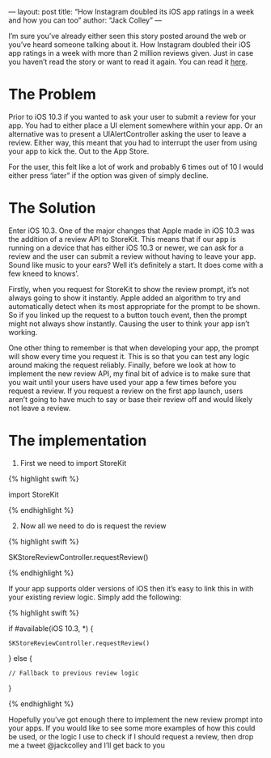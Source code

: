—
layout: post
title: “How Instagram doubled its iOS app ratings in a week and how you can too”
author: “Jack Colley”
—

I’m sure you’ve already either seen this story posted around the web or you’ve heard someone talking about it. How Instagram doubled their iOS app ratings in a week with more than 2 million reviews given. Just in case you haven’t read the story or want to read it again. You can read it [here](https://medium.com/huggingface/instagram-doubled-its-ios-reviews-in-a-week-thanks-to-this-new-in-app-review-popup-52333d4f4ce6).

# The Problem

Prior to iOS 10.3 if you wanted to ask your user to submit a review for your app. You had to either place a UI element somewhere within your app. Or an alternative was to present a UIAlertController asking the user to leave a review. Either way, this meant that you had to interrupt the user from using your app to kick the. Out to the App Store.

For the user, this felt like a lot of work and probably 6 times out of 10 I would either press ‘later” if the option was given of simply decline. 

# The Solution

Enter iOS 10.3. One of the major changes that Apple made in iOS 10.3 was the addition of a review API to StoreKit. This means that if our app is running on a device that has either iOS 10.3 or newer, we can ask for a review and the user can submit a review without having to leave your app. Sound like music to your ears? Well it’s definitely a start. It does come with a few kneed to knows’.

Firstly, when you request for StoreKit to show the review prompt, it’s not always going to show it instantly. Apple added an algorithm to try and automatically detect when its most appropriate for the prompt to be shown. So if you linked up the request to a button touch event, then the prompt might not always show instantly. Causing the user to think your app isn’t working.

One other thing to remember is that when developing your app, the prompt will show every time you request it. This is so that you can test any logic around making the request reliably. Finally, before we look at how to implement the new review API, my final bit of advice is to make sure that you wait until your users have used your app a few times before you request a review. If you request a review on the first app launch, users aren’t going to have much to say or base their review off and would likely not leave a review.

# The implementation

1. First we need to import StoreKit

{% highlight swift %}

import StoreKit

{% endhighlight %}

2. Now all we need to do is request the review

{% highlight swift %}

SKStoreReviewController.requestReview()

{% endhighlight %}

If your app supports older versions of iOS then it’s easy to link this in with your existing review logic. Simply add the following:

{% highlight swift %}

if #available(iOS 10.3, *) {

    SKStoreReviewController.requestReview()
    
} else {

    // Fallback to previous review logic
    
}

{% endhighlight %}

Hopefully you’ve got enough there to implement the new review prompt into your apps. If you would like to see some more examples of how this could be used, or the logic I use to check if I should request a review, then drop me a tweet @jackcolley and I’ll get back to you